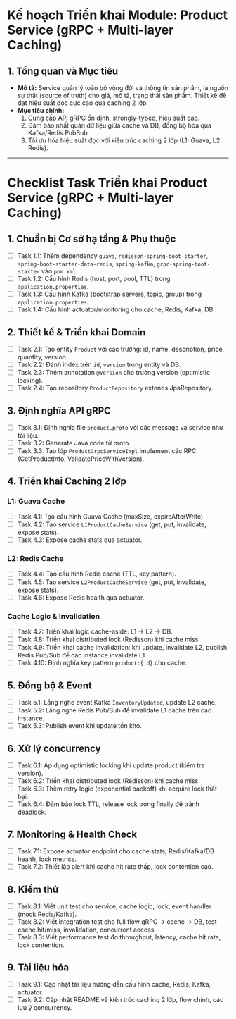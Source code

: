 # Kế hoạch Triển khai Module: Product Service (gRPC + Multi-layer Caching)

## 1. Tổng quan và Mục tiêu

- **Mô tả:** Service quản lý toàn bộ vòng đời và thông tin sản phẩm, là nguồn sự thật (source of truth) cho giá, mô tả, trạng thái sản phẩm. Thiết kế để đạt hiệu suất đọc cực cao qua caching 2 lớp.
- **Mục tiêu chính:**
    1.  Cung cấp API gRPC ổn định, strongly-typed, hiệu suất cao.
    2.  Đảm bảo nhất quán dữ liệu giữa cache và DB, đồng bộ hóa qua Kafka/Redis PubSub.
    3.  Tối ưu hóa hiệu suất đọc với kiến trúc caching 2 lớp (L1: Guava, L2: Redis).

---

# Checklist Task Triển khai Product Service (gRPC + Multi-layer Caching)

## 1. Chuẩn bị Cơ sở hạ tầng & Phụ thuộc
- [ ] Task 1.1: Thêm dependency `guava`, `redisson-spring-boot-starter`, `spring-boot-starter-data-redis`, `spring-kafka`, `grpc-spring-boot-starter` vào `pom.xml`.
- [ ] Task 1.2: Cấu hình Redis (host, port, pool, TTL) trong `application.properties`.
- [ ] Task 1.3: Cấu hình Kafka (bootstrap servers, topic, group) trong `application.properties`.
- [ ] Task 1.4: Cấu hình actuator/monitoring cho cache, Redis, Kafka, DB.

## 2. Thiết kế & Triển khai Domain
- [ ] Task 2.1: Tạo entity `Product` với các trường: id, name, description, price, quantity, version.
- [ ] Task 2.2: Đánh index trên `id`, `version` trong entity và DB.
- [ ] Task 2.3: Thêm annotation `@Version` cho trường version (optimistic locking).
- [ ] Task 2.4: Tạo repository `ProductRepository` extends JpaRepository.

## 3. Định nghĩa API gRPC
- [ ] Task 3.1: Định nghĩa file `product.proto` với các message và service như tài liệu.
- [ ] Task 3.2: Generate Java code từ proto.
- [ ] Task 3.3: Tạo lớp `ProductGrpcServiceImpl` implement các RPC (GetProductInfo, ValidatePriceWithVersion).

## 4. Triển khai Caching 2 lớp
### L1: Guava Cache
- [ ] Task 4.1: Tạo cấu hình Guava Cache (maxSize, expireAfterWrite).
- [ ] Task 4.2: Tạo service `L1ProductCacheService` (get, put, invalidate, expose stats).
- [ ] Task 4.3: Expose cache stats qua actuator.
### L2: Redis Cache
- [ ] Task 4.4: Tạo cấu hình Redis cache (TTL, key pattern).
- [ ] Task 4.5: Tạo service `L2ProductCacheService` (get, put, invalidate, expose stats).
- [ ] Task 4.6: Expose Redis health qua actuator.
### Cache Logic & Invalidation
- [ ] Task 4.7: Triển khai logic cache-aside: L1 → L2 → DB.
- [ ] Task 4.8: Triển khai distributed lock (Redisson) khi cache miss.
- [ ] Task 4.9: Triển khai cache invalidation: khi update, invalidate L2, publish Redis Pub/Sub để các instance invalidate L1.
- [ ] Task 4.10: Định nghĩa key pattern `product:{id}` cho cache.

## 5. Đồng bộ & Event
- [ ] Task 5.1: Lắng nghe event Kafka `InventoryUpdated`, update L2 cache.
- [ ] Task 5.2: Lắng nghe Redis Pub/Sub để invalidate L1 cache trên các instance.
- [ ] Task 5.3: Publish event khi update tồn kho.

## 6. Xử lý concurrency
- [ ] Task 6.1: Áp dụng optimistic locking khi update product (kiểm tra version).
- [ ] Task 6.2: Triển khai distributed lock (Redisson) khi cache miss.
- [ ] Task 6.3: Thêm retry logic (exponential backoff) khi acquire lock thất bại.
- [ ] Task 6.4: Đảm bảo lock TTL, release lock trong finally để tránh deadlock.

## 7. Monitoring & Health Check
- [ ] Task 7.1: Expose actuator endpoint cho cache stats, Redis/Kafka/DB health, lock metrics.
- [ ] Task 7.2: Thiết lập alert khi cache hit rate thấp, lock contention cao.

## 8. Kiểm thử
- [ ] Task 8.1: Viết unit test cho service, cache logic, lock, event handler (mock Redis/Kafka).
- [ ] Task 8.2: Viết integration test cho full flow gRPC → cache → DB, test cache hit/miss, invalidation, concurrent access.
- [ ] Task 8.3: Viết performance test đo throughput, latency, cache hit rate, lock contention.

## 9. Tài liệu hóa
- [ ] Task 9.1: Cập nhật tài liệu hướng dẫn cấu hình cache, Redis, Kafka, actuator.
- [ ] Task 9.2: Cập nhật README về kiến trúc caching 2 lớp, flow chính, các lưu ý concurrency. 